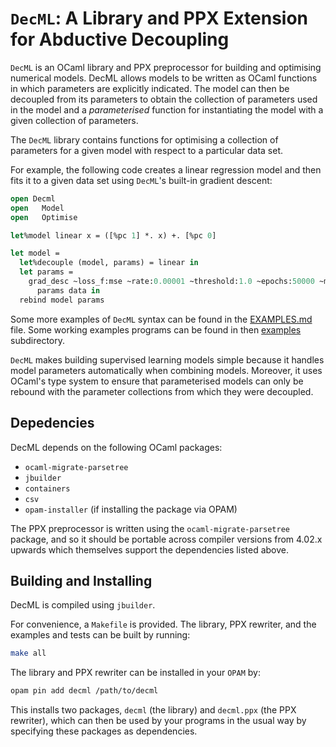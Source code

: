 # `DecML`: A Library and PPX Extension for Abductive Decoupling

`DecML` is an OCaml library and PPX preprocessor for building and optimising
numerical models. DecML allows models to be written as OCaml functions in which
parameters are explicitly indicated. The model can then be decoupled from its
parameters to obtain the collection of parameters used in the model and a
*parameterised* function for instantiating the model with a given collection of
parameters.

The `DecML` library contains functions for optimising a collection of parameters
for a given model with respect to a particular data set.

For example, the following code creates a linear regression model and then fits
it to a given data set using `DecML`'s built-in gradient descent:

```ocaml
open Decml
open   Model
open   Optimise

let%model linear x = ([%pc 1] *. x) +. [%pc 0]

let model =
  let%decouple (model, params) = linear in
  let params =
    grad_desc ~loss_f:mse ~rate:0.00001 ~threshold:1.0 ~epochs:50000 ~model
      params data in
  rebind model params
```

Some more examples of `DecML` syntax can be found in the 
[EXAMPLES.md](EXAMPLES.md) file. Some working examples programs can be found in
then [examples](./examples) subdirectory.

`DecML` makes building supervised learning models simple because it handles
model parameters automatically when combining models. Moreover, it uses OCaml's
type system to ensure that parameterised models can only be rebound with the
parameter collections from which they were decoupled.

## Depedencies

DecML depends on the following OCaml packages:

* `ocaml-migrate-parsetree`
* `jbuilder`
* `containers`
* `csv`
* `opam-installer` (if installing the package via OPAM)

The PPX preprocessor is written using the `ocaml-migrate-parsetree` package, and
so it should be portable across compiler versions from 4.02.x upwards which
themselves support the dependencies listed above.

## Building and Installing

DecML is compiled using `jbuilder`.

For convenience, a `Makefile` is provided. The library, PPX rewriter, and the
examples and tests can be built by running:

```bash
make all
```

The library and PPX rewriter can be installed in your `OPAM` by:

```bash
opam pin add decml /path/to/decml
```

This installs two packages, `decml` (the library) and `decml.ppx` (the PPX
rewriter), which can then be used by your programs in the usual way by 
specifying these packages as dependencies.
